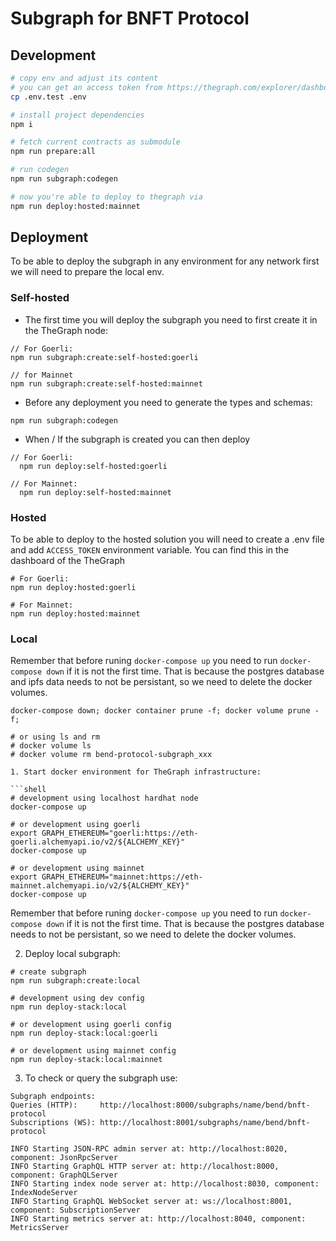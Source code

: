 # Subgraph for BNFT Protocol

## Development

```bash
# copy env and adjust its content
# you can get an access token from https://thegraph.com/explorer/dashboard
cp .env.test .env

# install project dependencies
npm i

# fetch current contracts as submodule
npm run prepare:all

# run codegen
npm run subgraph:codegen

# now you're able to deploy to thegraph via
npm run deploy:hosted:mainnet

```

## Deployment

To be able to deploy the subgraph in any environment for any network first we will need to prepare the local env.

### Self-hosted

- The first time you will deploy the subgraph you need to first create it in the TheGraph node:

```
// For Goerli:
npm run subgraph:create:self-hosted:goerli

// for Mainnet
npm run subgraph:create:self-hosted:mainnet
```

- Before any deployment you need to generate the types and schemas:

```
npm run subgraph:codegen
```

- When / If the subgraph is created you can then deploy

```
// For Goerli:
  npm run deploy:self-hosted:goerli

// For Mainnet:
  npm run deploy:self-hosted:mainnet
```

### Hosted

To be able to deploy to the hosted solution you will need to create a .env file and add `ACCESS_TOKEN` environment variable. You can find this in the dashboard of the TheGraph

```shell
# For Goerli:
npm run deploy:hosted:goerli

# For Mainnet:
npm run deploy:hosted:mainnet
```

### Local

Remember that before runing `docker-compose up` you need to run `docker-compose down` if it is not the first time.
That is because the postgres database and ipfs data needs to not be persistant, so we need to delete the docker volumes.

```shell
docker-compose down; docker container prune -f; docker volume prune -f;

# or using ls and rm
# docker volume ls
# docker volume rm bend-protocol-subgraph_xxx

1. Start docker environment for TheGraph infrastructure:

```shell
# development using localhost hardhat node
docker-compose up

# or development using goerli
export GRAPH_ETHEREUM="goerli:https://eth-goerli.alchemyapi.io/v2/${ALCHEMY_KEY}"
docker-compose up

# or development using mainnet
export GRAPH_ETHEREUM="mainnet:https://eth-mainnet.alchemyapi.io/v2/${ALCHEMY_KEY}"
docker-compose up

```

Remember that before runing `docker-compose up` you need to run `docker-compose down` if it is not the first time. That is because the postgres database needs to not be persistant, so we need to delete the docker volumes.

2. Deploy local subgraph:

```shell
# create subgraph
npm run subgraph:create:local

# development using dev config
npm run deploy-stack:local

# or development using goerli config
npm run deploy-stack:local:goerli

# or development using mainnet config
npm run deploy-stack:local:mainnet

```

3. To check or query the subgraph use:

```
Subgraph endpoints:
Queries (HTTP):     http://localhost:8000/subgraphs/name/bend/bnft-protocol
Subscriptions (WS): http://localhost:8001/subgraphs/name/bend/bnft-protocol

INFO Starting JSON-RPC admin server at: http://localhost:8020, component: JsonRpcServer
INFO Starting GraphQL HTTP server at: http://localhost:8000, component: GraphQLServer
INFO Starting index node server at: http://localhost:8030, component: IndexNodeServer
INFO Starting GraphQL WebSocket server at: ws://localhost:8001, component: SubscriptionServer
INFO Starting metrics server at: http://localhost:8040, component: MetricsServer

```
